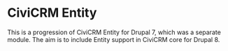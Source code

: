 # CiviCRM Entity

This is a progression of CiviCRM Entity for Drupal 7, which was a separate module. The aim is to include Entity support in CiviCRM core for Drupal 8.
